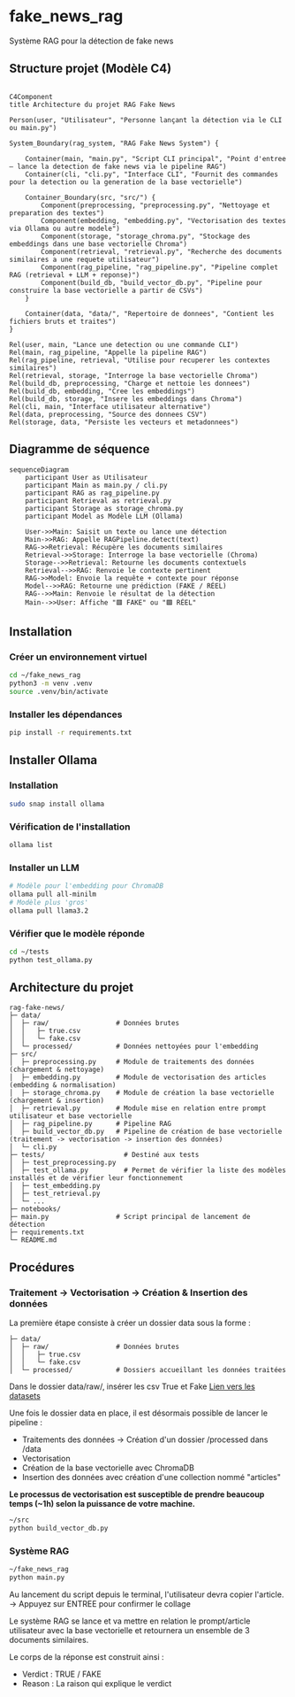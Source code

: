 # fake_news_rag
Système RAG pour la détection de fake news 

## Structure projet (Modèle C4)

```mermaid

C4Component
title Architecture du projet RAG Fake News

Person(user, "Utilisateur", "Personne lançant la détection via le CLI ou main.py")

System_Boundary(rag_system, "RAG Fake News System") {

    Container(main, "main.py", "Script CLI principal", "Point d'entree — lance la detection de fake news via le pipeline RAG")
    Container(cli, "cli.py", "Interface CLI", "Fournit des commandes pour la detection ou la generation de la base vectorielle")

    Container_Boundary(src, "src/") {
        Component(preprocessing, "preprocessing.py", "Nettoyage et preparation des textes")
        Component(embedding, "embedding.py", "Vectorisation des textes via Ollama ou autre modele")
        Component(storage, "storage_chroma.py", "Stockage des embeddings dans une base vectorielle Chroma")
        Component(retrieval, "retrieval.py", "Recherche des documents similaires a une requete utilisateur")
        Component(rag_pipeline, "rag_pipeline.py", "Pipeline complet RAG (retrieval + LLM + reponse)")
        Component(build_db, "build_vector_db.py", "Pipeline pour construire la base vectorielle a partir de CSVs")
    }

    Container(data, "data/", "Repertoire de donnees", "Contient les fichiers bruts et traites")
}

Rel(user, main, "Lance une detection ou une commande CLI")
Rel(main, rag_pipeline, "Appelle la pipeline RAG")
Rel(rag_pipeline, retrieval, "Utilise pour recuperer les contextes similaires")
Rel(retrieval, storage, "Interroge la base vectorielle Chroma")
Rel(build_db, preprocessing, "Charge et nettoie les donnees")
Rel(build_db, embedding, "Cree les embeddings")
Rel(build_db, storage, "Insere les embeddings dans Chroma")
Rel(cli, main, "Interface utilisateur alternative")
Rel(data, preprocessing, "Source des donnees CSV")
Rel(storage, data, "Persiste les vecteurs et metadonnees")
```

## Diagramme de séquence
```mermaid
sequenceDiagram
    participant User as Utilisateur
    participant Main as main.py / cli.py
    participant RAG as rag_pipeline.py
    participant Retrieval as retrieval.py
    participant Storage as storage_chroma.py
    participant Model as Modèle LLM (Ollama)
    
    User->>Main: Saisit un texte ou lance une détection
    Main->>RAG: Appelle RAGPipeline.detect(text)
    RAG->>Retrieval: Récupère les documents similaires
    Retrieval->>Storage: Interroge la base vectorielle (Chroma)
    Storage-->>Retrieval: Retourne les documents contextuels
    Retrieval-->>RAG: Renvoie le contexte pertinent
    RAG->>Model: Envoie la requête + contexte pour réponse
    Model-->>RAG: Retourne une prédiction (FAKE / RÉEL)
    RAG-->>Main: Renvoie le résultat de la détection
    Main-->>User: Affiche "🟥 FAKE" ou "🟩 RÉEL"
```

## Installation

### Créer un environnement virtuel

```bash
cd ~/fake_news_rag
python3 -m venv .venv
source .venv/bin/activate
```

### Installer les dépendances

```bash
pip install -r requirements.txt
```
## Installer Ollama

### Installation

```bash
sudo snap install ollama

```

### Vérification de l'installation

```bash
ollama list

```

### Installer un LLM

```bash
# Modèle pour l'embedding pour ChromaDB
ollama pull all-minilm
# Modèle plus 'gros'
ollama pull llama3.2
```

### Vérifier que le modèle réponde

```bash
cd ~/tests
python test_ollama.py
```

## Architecture du projet

```
rag-fake-news/
├─ data/
│  ├─ raw/                 # Données brutes
│  │   ├─ true.csv
│  │   └─ fake.csv
│  └─ processed/           # Données nettoyées pour l'embedding
├─ src/
│  ├─ preprocessing.py     # Module de traitements des données (chargement & nettoyage)
│  ├─ embedding.py         # Module de vectorisation des articles (embedding & normalisation)
│  ├─ storage_chroma.py    # Module de création la base vectorielle (chargement & insertion)
│  ├─ retrieval.py         # Module mise en relation entre prompt utilisateur et base vectorielle 
│  ├─ rag_pipeline.py      # Pipeline RAG
│  ├─ build_vector_db.py   # Pipeline de création de base vectorielle (traitement -> vectorisation -> insertion des données)
│  └─ cli.py
├─ tests/                    # Destiné aux tests
│  ├─ test_preprocessing.py
│  ├─ test_ollama.py         # Permet de vérifier la liste des modèles installés et de vérifier leur fonctionnement
│  ├─ test_embedding.py
│  ├─ test_retrieval.py
│  └─ ...
├─ notebooks/
├─ main.py                 # Script principal de lancement de détection
├─ requirements.txt
└─ README.md

```
## Procédures

### Traitement -> Vectorisation -> Création & Insertion des données

La première étape consiste à créer un dossier data sous la forme :
```
├─ data/
│  ├─ raw/                 # Données brutes
│  │   ├─ true.csv
│  │   └─ fake.csv
│  └─ processed/           # Dossiers accueillant les données traitées
```

Dans le dossier data/raw/, insérer les csv True et Fake 
[Lien vers les datasets](https://www.kaggle.com/datasets/clmentbisaillon/fake-and-real-news-dataset/data)

Une fois le dossier data en place, il est désormais possible de lancer le pipeline :

- Traitements des données -> Création d'un dossier /processed dans /data
- Vectorisation 
- Création de la base vectorielle avec ChromaDB
- Insertion des données avec création d'une collection nommé "articles"

**Le processus de vectorisation est susceptible de prendre beaucoup temps (~1h) selon la puissance de votre machine.**

```bash
~/src
python build_vector_db.py

```

### Système RAG

```bash
~/fake_news_rag
python main.py

```

Au lancement du script depuis le terminal, l'utilisateur devra copier l'article.
-> Appuyez sur ENTREE pour confirmer le collage

Le système RAG se lance et va mettre en relation le prompt/article utilisateur avec la base vectorielle et retournera
un ensemble de 3 documents similaires.

Le corps de la réponse est construit ainsi :

- Verdict : TRUE / FAKE 
- Reason : La raison qui explique le verdict
